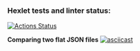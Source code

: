 ### Hexlet tests and linter status:
[![Actions Status](https://github.com/de-euforie/frontend-project-lvl2/workflows/hexlet-check/badge.svg)](https://github.com/de-euforie/frontend-project-lvl2/actions)

**Comparing two flat JSON files**
[![asciicast](https://asciinema.org/a/YpKefUVTWmAWPAucK3bjgA11M.svg)](https://asciinema.org/a/YpKefUVTWmAWPAucK3bjgA11M)